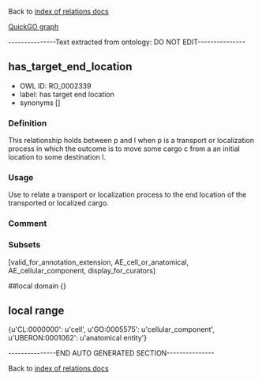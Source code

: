 Back to [index of relations docs](https://github.com/geneontology/annotation_extensions/tree/master/doc)

[QuickGO graph](www.ebi.ac.uk/QuickGO/AnnotationExtensionRelations.html)

---------------Text extracted from ontology: DO NOT EDIT---------------

## has_target_end_location
* OWL ID: RO_0002339
* label: has target end location
* synonyms
[]

### Definition
This relationship holds between p and l when p is a transport or localization process in which the outcome is to move some cargo c from a an initial location to some destination l.

### Usage
Use to relate a transport or localization process to the end location of the transported or localized cargo.

### Comment


### Subsets
[valid_for_annotation_extension, AE_cell_or_anatomical, AE_cellular_component, display_for_curators]

##local domain
{}

## local range
{u'CL:0000000': u'cell', u'GO:0005575': u'cellular_component', u'UBERON:0001062': u'anatomical entity'}

---------------END AUTO GENERATED SECTION---------------


Back to [index of relations docs](https://github.com/geneontology/annotation_extensions/tree/master/doc)
